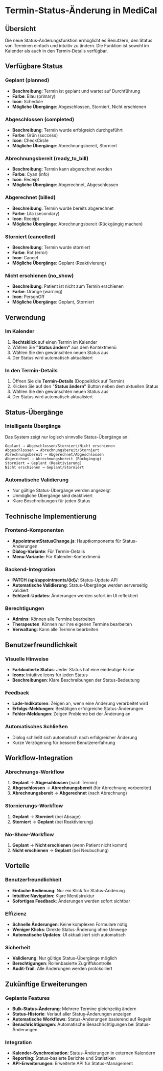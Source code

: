 # Termin-Status-Änderung in MediCal

## Übersicht

Die neue Status-Änderungsfunktion ermöglicht es Benutzern, den Status von Terminen einfach und intuitiv zu ändern. Die Funktion ist sowohl im Kalender als auch in den Termin-Details verfügbar.

## Verfügbare Status

### **Geplant (planned)**
- **Beschreibung**: Termin ist geplant und wartet auf Durchführung
- **Farbe**: Blau (primary)
- **Icon**: Schedule
- **Mögliche Übergänge**: Abgeschlossen, Storniert, Nicht erschienen

### **Abgeschlossen (completed)**
- **Beschreibung**: Termin wurde erfolgreich durchgeführt
- **Farbe**: Grün (success)
- **Icon**: CheckCircle
- **Mögliche Übergänge**: Abrechnungsbereit, Storniert

### **Abrechnungsbereit (ready_to_bill)**
- **Beschreibung**: Termin kann abgerechnet werden
- **Farbe**: Cyan (info)
- **Icon**: Receipt
- **Mögliche Übergänge**: Abgerechnet, Abgeschlossen

### **Abgerechnet (billed)**
- **Beschreibung**: Termin wurde bereits abgerechnet
- **Farbe**: Lila (secondary)
- **Icon**: Receipt
- **Mögliche Übergänge**: Abrechnungsbereit (Rückgängig machen)

### **Storniert (cancelled)**
- **Beschreibung**: Termin wurde storniert
- **Farbe**: Rot (error)
- **Icon**: Cancel
- **Mögliche Übergänge**: Geplant (Reaktivierung)

### **Nicht erschienen (no_show)**
- **Beschreibung**: Patient ist nicht zum Termin erschienen
- **Farbe**: Orange (warning)
- **Icon**: PersonOff
- **Mögliche Übergänge**: Geplant, Storniert

## Verwendung

### **Im Kalender**
1. **Rechtsklick** auf einen Termin im Kalender
2. Wählen Sie **"Status ändern"** aus dem Kontextmenü
3. Wählen Sie den gewünschten neuen Status aus
4. Der Status wird automatisch aktualisiert

### **In den Termin-Details**
1. Öffnen Sie die **Termin-Details** (Doppelklick auf Termin)
2. Klicken Sie auf den **"Status ändern"** Button neben dem aktuellen Status
3. Wählen Sie den gewünschten neuen Status aus
4. Der Status wird automatisch aktualisiert

## Status-Übergänge

### **Intelligente Übergänge**
Das System zeigt nur logisch sinnvolle Status-Übergänge an:

```
Geplant → Abgeschlossen/Storniert/Nicht erschienen
Abgeschlossen → Abrechnungsbereit/Storniert
Abrechnungsbereit → Abgerechnet/Abgeschlossen
Abgerechnet → Abrechnungsbereit (Rückgängig)
Storniert → Geplant (Reaktivierung)
Nicht erschienen → Geplant/Storniert
```

### **Automatische Validierung**
- Nur gültige Status-Übergänge werden angezeigt
- Unmögliche Übergänge sind deaktiviert
- Klare Beschreibungen für jeden Status

## Technische Implementierung

### **Frontend-Komponenten**
- **AppointmentStatusChange.js**: Hauptkomponente für Status-Änderungen
- **Dialog-Variante**: Für Termin-Details
- **Menu-Variante**: Für Kalender-Kontextmenü

### **Backend-Integration**
- **PATCH /api/appointments/{id}/**: Status-Update API
- **Automatische Validierung**: Status-Übergänge werden serverseitig validiert
- **Echtzeit-Updates**: Änderungen werden sofort im UI reflektiert

### **Berechtigungen**
- **Admins**: Können alle Termine bearbeiten
- **Therapeuten**: Können nur ihre eigenen Termine bearbeiten
- **Verwaltung**: Kann alle Termine bearbeiten

## Benutzerfreundlichkeit

### **Visuelle Hinweise**
- **Farbkodierte Status**: Jeder Status hat eine eindeutige Farbe
- **Icons**: Intuitive Icons für jeden Status
- **Beschreibungen**: Klare Beschreibungen der Status-Bedeutung

### **Feedback**
- **Lade-Indikatoren**: Zeigen an, wenn eine Änderung verarbeitet wird
- **Erfolgs-Meldungen**: Bestätigen erfolgreiche Status-Änderungen
- **Fehler-Meldungen**: Zeigen Probleme bei der Änderung an

### **Automatisches Schließen**
- Dialog schließt sich automatisch nach erfolgreicher Änderung
- Kurze Verzögerung für bessere Benutzererfahrung

## Workflow-Integration

### **Abrechnungs-Workflow**
1. **Geplant** → **Abgeschlossen** (nach Termin)
2. **Abgeschlossen** → **Abrechnungsbereit** (für Abrechnung vorbereitet)
3. **Abrechnungsbereit** → **Abgerechnet** (nach Abrechnung)

### **Stornierungs-Workflow**
1. **Geplant** → **Storniert** (bei Absage)
2. **Storniert** → **Geplant** (bei Reaktivierung)

### **No-Show-Workflow**
1. **Geplant** → **Nicht erschienen** (wenn Patient nicht kommt)
2. **Nicht erschienen** → **Geplant** (bei Neubuchung)

## Vorteile

### **Benutzerfreundlichkeit**
- **Einfache Bedienung**: Nur ein Klick für Status-Änderung
- **Intuitive Navigation**: Klare Menüstruktur
- **Sofortiges Feedback**: Änderungen werden sofort sichtbar

### **Effizienz**
- **Schnelle Änderungen**: Keine komplexen Formulare nötig
- **Weniger Klicks**: Direkte Status-Änderung ohne Umwege
- **Automatische Updates**: UI aktualisiert sich automatisch

### **Sicherheit**
- **Validierung**: Nur gültige Status-Übergänge möglich
- **Berechtigungen**: Rollenbasierte Zugriffskontrolle
- **Audit-Trail**: Alle Änderungen werden protokolliert

## Zukünftige Erweiterungen

### **Geplante Features**
- **Bulk-Status-Änderung**: Mehrere Termine gleichzeitig ändern
- **Status-Historie**: Verlauf aller Status-Änderungen anzeigen
- **Automatische Workflows**: Status-Änderungen basierend auf Regeln
- **Benachrichtigungen**: Automatische Benachrichtigungen bei Status-Änderungen

### **Integration**
- **Kalender-Synchronisation**: Status-Änderungen in externen Kalendern
- **Reporting**: Status-basierte Berichte und Statistiken
- **API-Erweiterungen**: Erweiterte API für Status-Management
